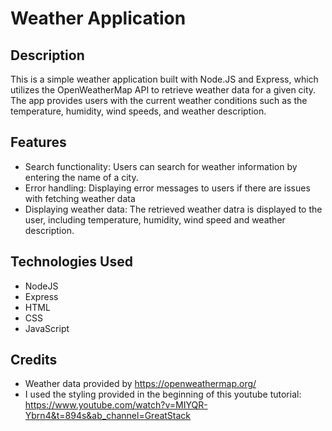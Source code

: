 # Weather Application

## Description
This is a simple weather application built with Node.JS and Express, which utilizes the OpenWeatherMap API to retrieve weather data for a given city. The app provides users with the current weather conditions such as the temperature, humidity, wind speeds, and weather description.

## Features
- Search functionality: Users can search for weather information by entering the name of a city.
- Error handling: Displaying error messages to users if there are issues with fetching weather data
- Displaying weather data: The retrieved weather datra is displayed to the user, including temperature, humidity, wind speed and weather description.

## Technologies Used
- NodeJS
- Express
- HTML
- CSS
- JavaScript

## Credits
- Weather data provided by https://openweathermap.org/
- I used the styling provided in the beginning of this youtube tutorial: https://www.youtube.com/watch?v=MIYQR-Ybrn4&t=894s&ab_channel=GreatStack
